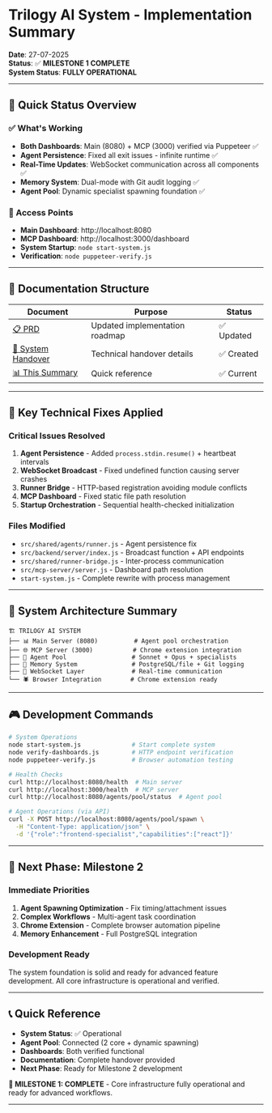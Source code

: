 # Trilogy AI System - Implementation Summary

**Date**: 27-07-2025  
**Status**: ✅ **MILESTONE 1 COMPLETE**  
**System Status**: **FULLY OPERATIONAL**

---

## 🎯 **Quick Status Overview**

### **✅ What's Working**
- **Both Dashboards**: Main (8080) + MCP (3000) verified via Puppeteer ✅
- **Agent Persistence**: Fixed all exit issues - infinite runtime ✅  
- **Real-Time Updates**: WebSocket communication across all components ✅
- **Memory System**: Dual-mode with Git audit logging ✅
- **Agent Pool**: Dynamic specialist spawning foundation ✅

### **🔗 Access Points**
- **Main Dashboard**: http://localhost:8080
- **MCP Dashboard**: http://localhost:3000/dashboard
- **System Startup**: `node start-system.js`
- **Verification**: `node puppeteer-verify.js`

---

## 📄 **Documentation Structure**

| Document | Purpose | Status |
|----------|---------|--------|
| [📋 PRD](design/trilogy_prd.md) | Updated implementation roadmap | ✅ Updated |
| [🔄 System Handover](2:%20(27-07-25)%20System%20Handover.md) | Technical handover details | ✅ Created |
| [📊 This Summary](3:%20(27-07-25)%20Implementation%20Summary.md) | Quick reference | ✅ Current |

---

## 🔧 **Key Technical Fixes Applied**

### **Critical Issues Resolved**
1. **Agent Persistence** - Added `process.stdin.resume()` + heartbeat intervals
2. **WebSocket Broadcast** - Fixed undefined function causing server crashes  
3. **Runner Bridge** - HTTP-based registration avoiding module conflicts
4. **MCP Dashboard** - Fixed static file path resolution
5. **Startup Orchestration** - Sequential health-checked initialization

### **Files Modified**
- `src/shared/agents/runner.js` - Agent persistence fix
- `src/backend/server/index.js` - Broadcast function + API endpoints
- `src/shared/runner-bridge.js` - Inter-process communication
- `src/mcp-server/server.js` - Dashboard path resolution
- `start-system.js` - Complete rewrite with process management

---

## 🚀 **System Architecture Summary**

```
🏗️ TRILOGY AI SYSTEM
├── 📊 Main Server (8080)          # Agent pool orchestration
├── 🌐 MCP Server (3000)           # Chrome extension integration  
├── 🤖 Agent Pool                  # Sonnet + Opus + specialists
├── 💾 Memory System               # PostgreSQL/file + Git logging
├── 🔄 WebSocket Layer             # Real-time communication
└── 🕷️ Browser Integration        # Chrome extension ready
```

---

## 🎮 **Development Commands**

```bash
# System Operations
node start-system.js              # Start complete system
node verify-dashboards.js         # HTTP endpoint verification  
node puppeteer-verify.js          # Browser automation testing

# Health Checks
curl http://localhost:8080/health  # Main server
curl http://localhost:3000/health  # MCP server
curl http://localhost:8080/agents/pool/status  # Agent pool

# Agent Operations (via API)
curl -X POST http://localhost:8080/agents/pool/spawn \
  -H "Content-Type: application/json" \
  -d '{"role":"frontend-specialist","capabilities":["react"]}'
```

---

## 🔮 **Next Phase: Milestone 2**

### **Immediate Priorities**
1. **Agent Spawning Optimization** - Fix timing/attachment issues
2. **Complex Workflows** - Multi-agent task coordination
3. **Chrome Extension** - Complete browser automation pipeline
4. **Memory Enhancement** - Full PostgreSQL integration

### **Development Ready**
The system foundation is solid and ready for advanced feature development. All core infrastructure is operational and verified.

---

## 📞 **Quick Reference**

- **System Status**: ✅ Operational
- **Agent Pool**: Connected (2 core + dynamic spawning)
- **Dashboards**: Both verified functional
- **Documentation**: Complete handover provided
- **Next Phase**: Ready for Milestone 2 development

**🎉 MILESTONE 1: COMPLETE** - Core infrastructure fully operational and ready for advanced workflows.

---